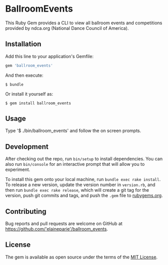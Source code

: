 # BallroomEvents

This Ruby Gem provides a CLI to view all ballroom events and competitions provided by ndca.org (National Dance Council of America).


## Installation

Add this line to your application's Gemfile:

```ruby
gem 'ballroom_events'
```

And then execute:

    $ bundle

Or install it yourself as:

    $ gem install ballroom_events

## Usage

Type '$ ./bin/ballroom_events' and follow the on screen prompts.



## Development

After checking out the repo, run `bin/setup` to install dependencies. You can also run `bin/console` for an interactive prompt that will allow you to experiment.

To install this gem onto your local machine, run `bundle exec rake install`. To release a new version, update the version number in `version.rb`, and then run `bundle exec rake release`, which will create a git tag for the version, push git commits and tags, and push the `.gem` file to [rubygems.org](https://rubygems.org).

## Contributing

Bug reports and pull requests are welcome on GitHub at https://github.com/'elaineparie'/ballroom_events.

## License

The gem is available as open source under the terms of the [MIT License](http://opensource.org/licenses/MIT).
